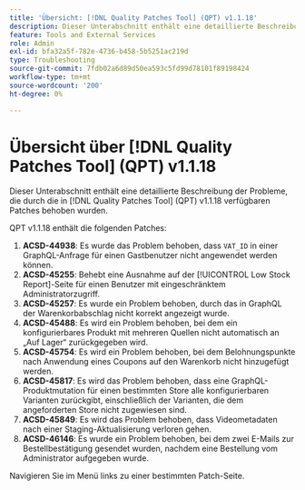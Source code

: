```yaml
---
title: 'Übersicht: [!DNL Quality Patches Tool] (QPT) v1.1.18'
description: Dieser Unterabschnitt enthält eine detaillierte Beschreibung der Probleme, die durch die in Version 1.1.18  [!DNL Quality Patches Tool]  Patches behoben wurden.
feature: Tools and External Services
role: Admin
exl-id: bfa32a5f-782e-4736-b458-5b5251ac219d
type: Troubleshooting
source-git-commit: 7fdb02a6d89d50ea593c5fd99d78101f89198424
workflow-type: tm+mt
source-wordcount: '200'
ht-degree: 0%

---
```


# Übersicht über [!DNL Quality Patches Tool] (QPT) v1.1.18

Dieser Unterabschnitt enthält eine detaillierte Beschreibung der Probleme, die durch die in [!DNL Quality Patches Tool] (QPT) v1.1.18 verfügbaren Patches behoben wurden.

QPT v1.1.18 enthält die folgenden Patches:

1. **ACSD-44938**: Es wurde das Problem behoben, dass `VAT_ID` in einer GraphQL-Anfrage für einen Gastbenutzer nicht angewendet werden können.
1. **ACSD-45255**: Behebt eine Ausnahme auf der [!UICONTROL Low Stock Report]-Seite für einen Benutzer mit eingeschränktem Administratorzugriff.
1. **ACSD-45257**: Es wurde ein Problem behoben, durch das in GraphQL der Warenkorbabschlag nicht korrekt angezeigt wurde.
1. **ACSD-45488**: Es wird ein Problem behoben, bei dem ein konfigurierbares Produkt mit mehreren Quellen nicht automatisch an „Auf Lager“ zurückgegeben wird.
1. **ACSD-45754**: Es wird ein Problem behoben, bei dem Belohnungspunkte nach Anwendung eines Coupons auf den Warenkorb nicht hinzugefügt werden.
1. **ACSD-45817**: Es wird das Problem behoben, dass eine GraphQL-Produktmutation für einen bestimmten Store alle konfigurierbaren Varianten zurückgibt, einschließlich der Varianten, die dem angeforderten Store nicht zugewiesen sind.
1. **ACSD-45849**: Es wird das Problem behoben, dass Videometadaten nach einer Staging-Aktualisierung verloren gehen.
1. **ACSD-46146**: Es wurde ein Problem behoben, bei dem zwei E-Mails zur Bestellbestätigung gesendet wurden, nachdem eine Bestellung vom Administrator aufgegeben wurde.

Navigieren Sie im Menü links zu einer bestimmten Patch-Seite.
